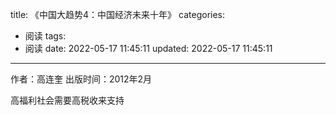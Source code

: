 title: 《中国大趋势4：中国经济未来十年》
categories:
  - 阅读
tags:
  - 阅读
date: 2022-05-17 11:45:11
updated: 2022-05-17 11:45:11
---

  作者：高连奎
  出版时间：2012年2月



高福利社会需要高税收来支持

